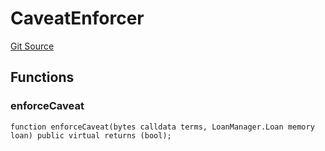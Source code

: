 # CaveatEnforcer
[Git Source](https://github.com/AstariaXYZ/starport/blob/15aa42a21bd8713473a3e2d3f09c004e943dc663/src/enforcers/CaveatEnforcer.sol)


## Functions
### enforceCaveat


```solidity
function enforceCaveat(bytes calldata terms, LoanManager.Loan memory loan) public virtual returns (bool);
```

